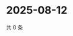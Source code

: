 # 2025-08-12

共 0 条

<!-- BEGIN ZHIHUQUESTIONS -->
<!-- 最后更新时间 Tue Aug 12 2025 18:13:14 GMT+0800 (China Standard Time) -->

<!-- END ZHIHUQUESTIONS -->
